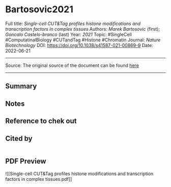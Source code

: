 # Bartosovic2021
Full title: *Single-cell CUT&Tag profiles histone modifications and transcription factors in complex tissues*
Authors: *Marek Bartosovic* (first); *Goncalo Castelo-branco* (last)
Year: *2021*
Topic: #SingleCell #ComputatinalBiology #CUTandTag #Histone #Chromatin
Journal: *Nature Biotechnology*
DOI: https://doi.org/10.1038/s41587-021-00869-9
Date: 2022-06-21

---

Source: The original source of the document can be found [here](https://www.nature.com/articles/s41587-021-00869-9)

---

## Summary

## Notes

## Reference to chek out



## Cited by
```query

```

## PDF Preview
![[Single-cell CUT&Tag profiles histone modifications and transcription factors in complex tissues.pdf]]


